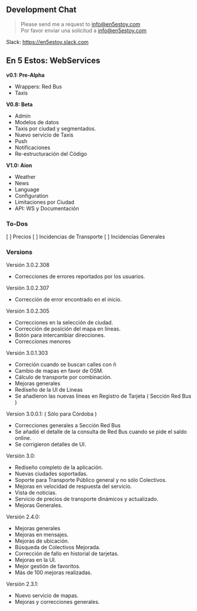 ## Development Chat ##
> Please send me a request to info@en5estoy.com  
> Por favor enviar una solicitud a info@en5estoy.com  

Slack: https://en5estoy.slack.com  

## En 5 Estos: WebServices ##
__v0.1: Pre-Alpha__
- Wrappers: Red Bus
- Taxis

__V0.8: Beta__
- Admin
- Modelos de datos
- Taxis por ciudad y segmentados.
- Nuevo servicio de Taxis
- Push
- Notificaciones
- Re-estructuración del Código

__V1.0: Aion__
- Weather
- News
- Language
- Configuration
- Limitaciones por Ciudad
- API: WS y Documentación 

### To-Dos
[ ] Precios
[ ] Incidencias de Transporte
[ ] Incidencias Generales

### Versions
Versión 3.0.2.308
- Correcciones de errores reportados por los usuarios.

Versión 3.0.2.307
- Corrección de error encontrado en el inicio.

Versión 3.0.2.305
- Correcciones en la selección de ciudad.
- Corrección de posición del mapa en líneas.
- Botón para intercambiar direcciones.
- Correcciones menores

Versión 3.0.1.303
- Correción cuando se buscan calles con ñ
- Cambio de mapas en favor de OSM.
- Cálculo de transporte por combinación.
- Mejoras generales
- Rediseño de la UI de Lineas
- Se añadieron las nuevas líneas en Registro de Tarjeta ( Sección Red Bus )

Version 3.0.0.1: ( Sólo para Córdoba )
- Correcciones generales a Sección Red Bus
- Se añadió el detalle de la consulta de Red Bus cuando se pide el saldo online.
- Se corrigieron detalles de UI.

Versión 3.0:
- Rediseño completo de la aplicación.
- Nuevas ciudades soportadas.
- Soporte para Transporte Público general y no sólo Colectivos.
- Mejoras en velocidad de respuesta del servicio.
- Vista de noticias.
- Servicio de precios de transporte dinámicos y actualizado.
- Mejoras Generales.

Versión 2.4.0:
- Mejoras generales
- Mejoras en mensajes.
- Mejoras de ubicación.
- Búsqueda de Colectivos Mejorada.
- Corrección de fallo en historial de tarjetas.
- Mejoras en la UI.
- Mejor gestión de favoritos.
- Más de 100 mejoras realizadas.

Versión 2.3.1:
- Nuevo servicio de mapas.
- Mejoras y correcciones generales.